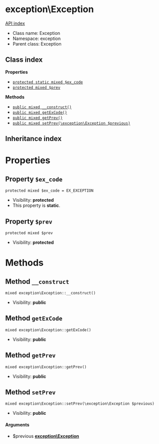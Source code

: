 # exception\Exception
[API index](../API-index.md)






* Class name: Exception
* Namespace: exception
* Parent class: Exception




## Class index

**Properties**
* [`protected static mixed $ex_code`](#property-ex_code)
* [`protected mixed $prev`](#property-prev)

**Methods**
* [`public mixed __construct()`](#method-__construct)
* [`public mixed getExCode()`](#method-getExCode)
* [`public mixed getPrev()`](#method-getPrev)
* [`public mixed setPrev(\exception\Exception $previous)`](#method-setPrev)


## Inheritance index





# Properties


## Property `$ex_code`

```
protected mixed $ex_code = EX_EXCEPTION
```





* Visibility: **protected**
* This property is **static**.


## Property `$prev`

```
protected mixed $prev
```





* Visibility: **protected**


# Methods


## Method `__construct`

```
mixed exception\Exception::__construct()
```





* Visibility: **public**



## Method `getExCode`

```
mixed exception\Exception::getExCode()
```





* Visibility: **public**



## Method `getPrev`

```
mixed exception\Exception::getPrev()
```





* Visibility: **public**



## Method `setPrev`

```
mixed exception\Exception::setPrev(\exception\Exception $previous)
```





* Visibility: **public**

#### Arguments

* $previous **[exception\Exception](../exception/Exception.md)**



